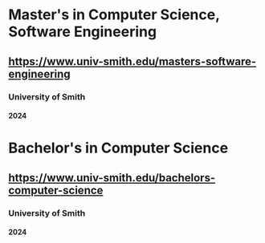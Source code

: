 # Master's in Computer Science, Software Engineering
## https://www.univ-smith.edu/masters-software-engineering
### University of Smith
#### 2024

# Bachelor's in Computer Science
## https://www.univ-smith.edu/bachelors-computer-science
### University of Smith
#### 2024
